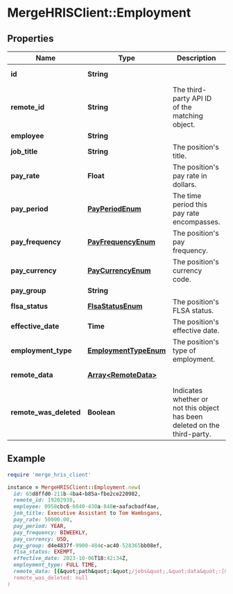 # MergeHRISClient::Employment

## Properties

| Name | Type | Description | Notes |
| ---- | ---- | ----------- | ----- |
| **id** | **String** |  | [optional][readonly] |
| **remote_id** | **String** | The third-party API ID of the matching object. | [optional] |
| **employee** | **String** |  | [optional] |
| **job_title** | **String** | The position&#39;s title. | [optional] |
| **pay_rate** | **Float** | The position&#39;s pay rate in dollars. | [optional] |
| **pay_period** | [**PayPeriodEnum**](PayPeriodEnum.md) | The time period this pay rate encompasses. | [optional] |
| **pay_frequency** | [**PayFrequencyEnum**](PayFrequencyEnum.md) | The position&#39;s pay frequency. | [optional] |
| **pay_currency** | [**PayCurrencyEnum**](PayCurrencyEnum.md) | The position&#39;s currency code. | [optional] |
| **pay_group** | **String** |  | [optional] |
| **flsa_status** | [**FlsaStatusEnum**](FlsaStatusEnum.md) | The position&#39;s FLSA status. | [optional] |
| **effective_date** | **Time** | The position&#39;s effective date. | [optional] |
| **employment_type** | [**EmploymentTypeEnum**](EmploymentTypeEnum.md) | The position&#39;s type of employment. | [optional] |
| **remote_data** | [**Array&lt;RemoteData&gt;**](RemoteData.md) |  | [optional][readonly] |
| **remote_was_deleted** | **Boolean** | Indicates whether or not this object has been deleted on the third-party. | [optional][readonly] |

## Example

```ruby
require 'merge_hris_client'

instance = MergeHRISClient::Employment.new(
  id: 65d8ffd0-211b-4ba4-b85a-fbe2ce220982,
  remote_id: 19202938,
  employee: 0958cbc6-6040-430a-848e-aafacbadf4ae,
  job_title: Executive Assistant to Tom Wambsgans,
  pay_rate: 50000.00,
  pay_period: YEAR,
  pay_frequency: BIWEEKLY,
  pay_currency: USD,
  pay_group: d4e4837f-9900-484c-ac40-528365bb08ef,
  flsa_status: EXEMPT,
  effective_date: 2023-10-06T18:42:34Z,
  employment_type: FULL TIME,
  remote_data: [{&quot;path&quot;:&quot;/jobs&quot;,&quot;data&quot;:[&quot;Varies by platform&quot;]}],
  remote_was_deleted: null
)
```

